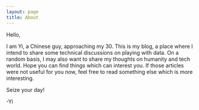 ```yaml
---
layout: page
title: About
---
```


Hello,

I am Yi, a Chinese guy, approaching my 30. This is my blog, a place where I intend to share some technical discussions on playing with data. On a random basis, I may also want to share my thoughts on humanity and tech world. Hope you can find things which can interest you. If those articles were not useful for you now, feel free to read something else which is more interesting.

Seize your day!

-Yi

